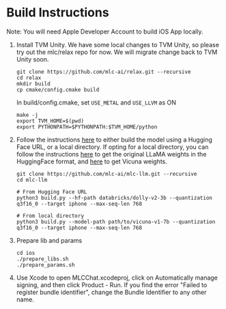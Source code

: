 # Build Instructions

Note: You will need Apple Developer Account to build iOS App locally.

1. Install TVM Unity. 
    We have some local changes to TVM Unity, so please try out the mlc/relax repo for now. We will migrate change back to TVM Unity soon.

    ```shell
    git clone https://github.com/mlc-ai/relax.git --recursive
    cd relax
    mkdir build
    cp cmake/config.cmake build
    ```
    
    In build/config.cmake, set `USE_METAL` and `USE_LLVM` as ON
    ```shell
    make -j
    export TVM_HOME=$(pwd)
    export PYTHONPATH=$PYTHONPATH:$TVM_HOME/python
    ```


2. Follow the instructions [here](https://github.com/mlc-ai/mlc-llm#building-from-source) to either build the model using a Hugging Face URL, or a local directory. If opting for a local directory, you can follow the instructions [here](https://huggingface.co/docs/transformers/main/model_doc/llama) to get the original LLaMA weights in the HuggingFace format, and [here](https://github.com/lm-sys/FastChat#vicuna-weights) to get Vicuna weights.

    ```shell
    git clone https://github.com/mlc-ai/mlc-llm.git --recursive
    cd mlc-llm

    # From Hugging Face URL
    python3 build.py --hf-path databricks/dolly-v2-3b --quantization q3f16_0 --target iphone --max-seq-len 768

    # From local directory
    python3 build.py --model-path path/to/vicuna-v1-7b --quantization q3f16_0 --target iphone --max-seq-len 768
    ```

3. Prepare lib and params
    ```shell
    cd ios
    ./prepare_libs.sh
    ./prepare_params.sh
    ```

4. Use Xcode to open MLCChat.xcodeproj, click on Automatically manage signing, and then click Product - Run. 
If you find the error "Failed to register bundle identifier", change the Bundle Identifier to any other name.
